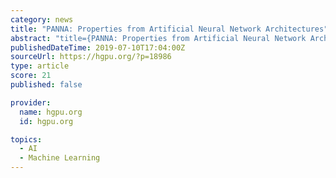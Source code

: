 ```yaml
---
category: news
title: "PANNA: Properties from Artificial Neural Network Architectures"
abstract: "title={PANNA: Properties from Artificial Neural Network Architectures}, author={Lot, Ruggero and Pellegrini, Franco and Shaidu, Yusuf and Kucukbenli, Emine}, Prediction of material properties from first principles is often a computationally expensive task."
publishedDateTime: 2019-07-10T17:04:00Z
sourceUrl: https://hgpu.org/?p=18986
type: article
score: 21
published: false

provider:
  name: hgpu.org
  id: hgpu.org

topics:
  - AI
  - Machine Learning
---
```

